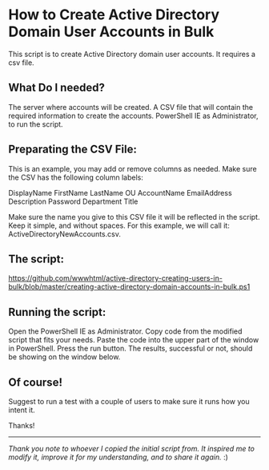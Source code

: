 # How to Create Active Directory Domain User Accounts in Bulk #
This script is to create Active Directory domain user accounts. It requires a csv file.


 ## What Do I needed? ##
The server where accounts will be created. 
A CSV file that will contain the required information to create the accounts.
PowerShell IE as Administrator, to run the script.


## Preparating the CSV File: ##
This is an example, you may add or remove columns as needed.
Make sure the CSV has the following column labels:

DisplayName
FirstName
LastName
OU
AccountName
EmailAddress
Description
Password
Department
Title

Make sure the name you give to this CSV file it will be reflected in the script. Keep it simple, and without spaces.
For this example, we will call it: ActiveDirectoryNewAccounts.csv.

## The script: ##
https://github.com/wwwhtml/active-directory-creating-users-in-bulk/blob/master/creating-active-directory-domain-accounts-in-bulk.ps1

## Running the script: ##
Open the PowerShell IE as Administrator.
Copy code from the modified script that fits your needs.
Paste the code into the upper part of the window in PowerShell.
Press the run button.
The results, successful or not, should be showing on the window below.

## Of course! ##
Suggest to run a test with a couple of users to make sure it runs how you intent it.

Thanks!

<hr color="red">
<i>Thank you note to whoever I copied the initial script from. It inspired me to modify it, improve it for my understanding, and to share it again. </i> :)

